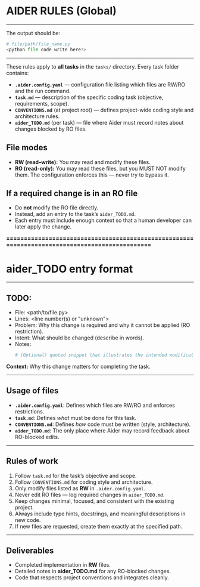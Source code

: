 # AIDER RULES (Global)

---

The output should be:
```python
# file/path/file_name.py
<python file code write here!>
```

---

These rules apply to **all tasks** in the `tasks/` directory.
Every task folder contains:

- **`.aider.config.yaml`** — configuration file listing which files are RW/RO and the run command.
- **`task.md`** — description of the specific coding task (objective, requirements, scope).
- **`CONVENTIONS.md`** (at project root) — defines project-wide coding style and architecture rules.
- **`aider_TODO.md`** (per task) — file where Aider must record notes about changes blocked by RO files.

## File modes

- **RW (read–write):** You may read and modify these files.
- **RO (read-only):** You may read these files, but you MUST NOT modify them.
  The configuration enforces this — never try to bypass it.

## If a required change is in an RO file

- Do **not** modify the RO file directly.
- Instead, add an entry to the task’s `aider_TODO.md`.
- Each entry must include enough context so that a human developer can later apply the change.

**==============================================================================================**

# aider_TODO entry format

---

## TODO: <short title>

- File: \<path/to/file.py>
- Lines: \<line number(s) or "unknown">
- Problem: Why this change is required and why it cannot be applied (RO restriction).
- Intent: What should be changed (describe in words).
- Notes:
    ```python
    # (Optional) quoted snippet that illustrates the intended modification
    ```

**Context:** Why this change matters for completing the task.

---

## Usage of files

- **`.aider.config.yaml`**: Defines which files are RW/RO and enforces restrictions.
- **`task.md`**: Defines *what* must be done for this task.
- **`CONVENTIONS.md`**: Defines *how* code must be written (style, architecture).
- **`aider_TODO.md`**: The only place where Aider may record feedback about RO-blocked edits.

---

## Rules of work

1. Follow `task.md` for the task’s objective and scope.
2. Follow `CONVENTIONS.md` for coding style and architecture.
3. Only modify files listed as **RW** in `.aider.config.yaml`.
4. Never edit RO files — log required changes in `aider_TODO.md`.
5. Keep changes minimal, focused, and consistent with the existing project.
6. Always include type hints, docstrings, and meaningful descriptions in new code.
7. If new files are requested, create them exactly at the specified path.

---

## Deliverables

- Completed implementation in **RW** files.
- Detailed notes in **aider_TODO.md** for any RO-blocked changes.
- Code that respects project conventions and integrates cleanly.
